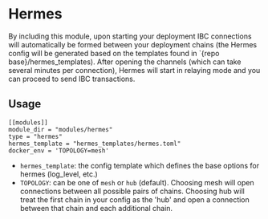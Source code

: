 # Hermes

By including this module, upon starting your deployment IBC connections will automatically be formed between your deployment chains (the Hermes config will be generated based on the templates found in `{repo base}/hermes_templates). After opening the channels (which can take several minutes per connection), Hermes will start in relaying mode and you can proceed to send IBC transactions.  

## Usage
```
[[modules]]
module_dir = "modules/hermes"
type = "hermes"
hermes_template = "hermes_templates/hermes.toml"
docker_env = 'TOPOLOGY=mesh'
```

- `hermes_template`: the config template which defines the base options for hermes (log_level, etc.)
- `TOPOLOGY`: can be one of `mesh` or `hub` (default). Choosing mesh will open connections between all possible pairs of chains. Choosing hub will treat the first chain in your config as the 'hub' and open a connection between that chain and each additional chain.
